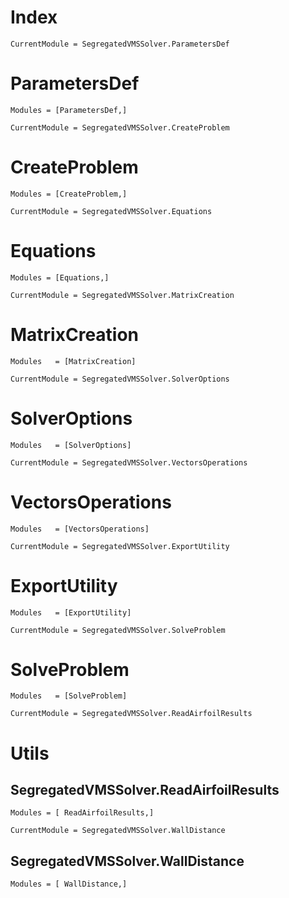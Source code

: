 # Index



```@meta
CurrentModule = SegregatedVMSSolver.ParametersDef
```

# ParametersDef

```@autodocs
Modules = [ParametersDef,]
```

```@meta
CurrentModule = SegregatedVMSSolver.CreateProblem
```

# CreateProblem

```@autodocs
Modules = [CreateProblem,]
```

```@meta
CurrentModule = SegregatedVMSSolver.Equations
```

# Equations

```@autodocs
Modules = [Equations,]
```


```@meta
CurrentModule = SegregatedVMSSolver.MatrixCreation
```

# MatrixCreation

```@autodocs
Modules   = [MatrixCreation]
```


```@meta
CurrentModule = SegregatedVMSSolver.SolverOptions
```

# SolverOptions

```@autodocs
Modules   = [SolverOptions]
```


```@meta
CurrentModule = SegregatedVMSSolver.VectorsOperations
```

# VectorsOperations

```@autodocs
Modules   = [VectorsOperations]
```


```@meta
CurrentModule = SegregatedVMSSolver.ExportUtility
```

# ExportUtility

```@autodocs
Modules   = [ExportUtility]
```

```@meta
CurrentModule = SegregatedVMSSolver.SolveProblem
```

# SolveProblem

```@autodocs
Modules   = [SolveProblem]
```

```@meta
CurrentModule = SegregatedVMSSolver.ReadAirfoilResults
```

# Utils

## SegregatedVMSSolver.ReadAirfoilResults

```@autodocs
Modules = [ ReadAirfoilResults,]
```


```@meta
CurrentModule = SegregatedVMSSolver.WallDistance
```
## SegregatedVMSSolver.WallDistance

```@autodocs
Modules = [ WallDistance,]
```